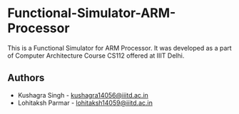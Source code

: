 # Functional-Simulator-ARM-Processor
This is a Functional Simulator for ARM Processor. It was developed as a part of Computer Architecture Course CS112 offered at IIIT Delhi. 

## Authors
- Kushagra Singh - kushagra14056@iiitd.ac.in
- Lohitaksh Parmar - lohitaksh14059@iiitd.ac.in